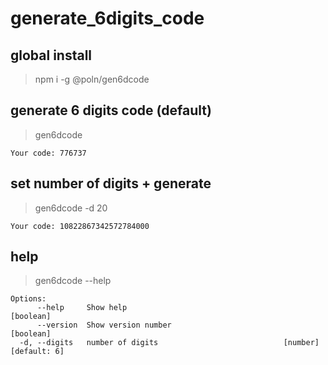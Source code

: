 # generate_6digits_code

## global install
> npm i -g @poln/gen6dcode

## generate 6 digits code (default)
> gen6dcode

```
Your code: 776737
```

## set number of digits + generate
> gen6dcode -d 20  

```
Your code: 10822867342572784000 
```

## help
> gen6dcode --help
```
Options:
      --help     Show help                                             [boolean]
      --version  Show version number                                   [boolean]
  -d, --digits   number of digits                            [number] [default: 6]
```
